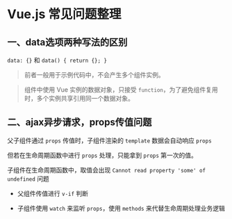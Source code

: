 # Vue.js 常见问题整理

## 一、data选项两种写法的区别

```data: {}``` 和 ```data() { return {}; }```

> 前者一般用于示例代码中，不会产生多个组件实例。

> 组件中使用 Vue 实例的数据对象，只接受 `function`，为了避免组件复用时，多个实例共享引用同一个数据对象。

## 二、ajax异步请求，props传值问题

父子组件通过 `props` 传值时，子组件渲染的 `template` 数据会自动响应 `props`

但若在生命周期函数中进行 `props` 处理，只能拿到 `props` 第一次的值。

子组件在生命周期函数中，取值会出现 `Cannot read property 'some' of undefined` 问题


  * 父组件传值进行 `v-if` 判断

  * 子组件使用 `watch` 来监听 `props`，使用 `methods` 来代替生命周期处理业务逻辑